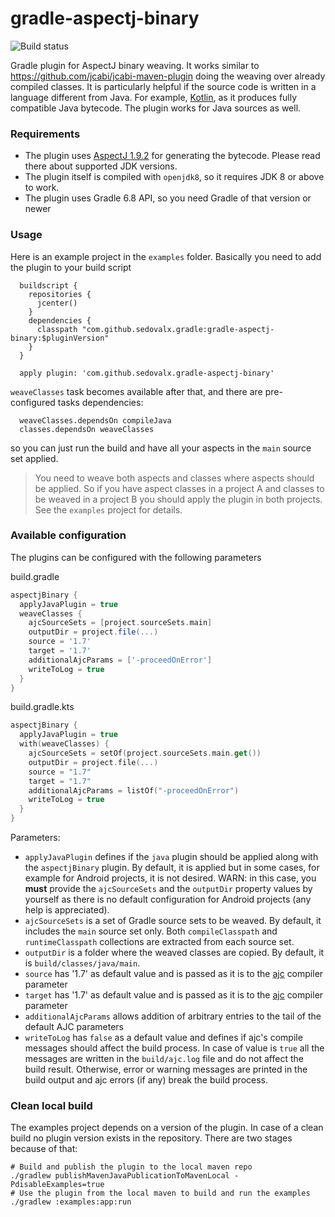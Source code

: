 # gradle-aspectj-binary

![Build status](https://github.com/sedovalx/gradle-aspectj-binary/actions/workflows/gradle.yml/badge.svg)

Gradle plugin for AspectJ binary weaving. It works similar to https://github.com/jcabi/jcabi-maven-plugin 
doing the weaving over already compiled classes. It is particularly helpful if the source code
  is written in a language different from Java. For example, [Kotlin](https://kotlinlang.org), as it produces 
  fully compatible Java bytecode. The plugin works for Java sources as well. 
  
### Requirements  
  
  - The plugin uses [AspectJ 1.9.2](https://www.eclipse.org/aspectj/) for generating the bytecode. Please read there
  about supported JDK versions. 
  - The plugin itself is compiled with `openjdk8`, so it requires JDK 8 or above to work.
  - The plugin uses Gradle 6.8 API, so you need Gradle of that version or newer
      
### Usage

  Here is an example project in the `examples` folder. Basically you need to add the plugin to your build script
  
      buildscript {
        repositories {
          jcenter()
        }
        dependencies {
          classpath "com.github.sedovalx.gradle:gradle-aspectj-binary:$pluginVersion"
        }
      }
      
      apply plugin: 'com.github.sedovalx.gradle-aspectj-binary'
            
  `weaveClasses` task becomes available after that, and there are pre-configured tasks dependencies:
  
      weaveClasses.dependsOn compileJava
      classes.dependsOn weaveClasses
  
  so you can just run the build and have all your aspects in the `main` source set applied.
  
  > You need to weave both aspects and classes where aspects should be applied. So if you have aspect 
  classes in a project A and classes to be weaved in a project B you should apply the plugin 
  in both projects. See the `examples` project for details.
  
### Available configuration
  
The plugins can be configured with the following parameters

build.gradle
```groovy
aspectjBinary {
  applyJavaPlugin = true
  weaveClasses {
    ajcSourceSets = [project.sourceSets.main]
    outputDir = project.file(...)
    source = '1.7'  
    target = '1.7'
    additionalAjcParams = ['-proceedOnError']  
    writeToLog = true
  } 
}
```
build.gradle.kts
```kotlin
aspectjBinary {
  applyJavaPlugin = true
  with(weaveClasses) {
    ajcSourceSets = setOf(project.sourceSets.main.get())
    outputDir = project.file(...)
    source = "1.7"
    target = "1.7"
    additionalAjcParams = listOf("-proceedOnError")
    writeToLog = true
  }
}
```

      
  Parameters:
  - `applyJavaPlugin` defines if the `java` plugin should be applied along with the `aspectjBinary` plugin. By default, it is applied but
  in some cases, for example for Android projects, it is not desired. WARN: in this case, you **must** provide the `ajcSourceSets`
  and the `outputDir` property values by yourself as there is no default configuration for Android projects (any help is appreciated).  
  - `ajcSourceSets` is a set of Gradle source sets to be weaved. By default, it includes the `main` source set only. 
  Both `compileClasspath` and `runtimeClasspath` collections are extracted from each source set.
  - `outputDir` is a folder where the weaved classes are copied. By default, it is `build/classes/java/main`. 
  - `source` has '1.7' as default value and is passed as it is to the [ajc](http://www.eclipse.org/aspectj/doc/next/devguide/ajc-ref.html) compiler parameter
  - `target` has '1.7' as default value and is passed as it is to the [ajc](http://www.eclipse.org/aspectj/doc/next/devguide/ajc-ref.html) compiler parameter
  - `additionalAjcParams` allows addition of arbitrary entries to the tail of the default AJC parameters 
  - `writeToLog` has `false` as a default value and defines if ajc's compile messages should 
  affect the build process. In case of value is `true` all the messages are written in the 
  `build/ajc.log` file and do not affect the build result. Otherwise, error or warning messages are 
  printed in the build output and ajc errors (if any) break the build process.   

### Clean local build

The examples project depends on a version of the plugin. In case of a clean build no plugin version exists in 
the repository. There are two stages because of that:
```shell
# Build and publish the plugin to the local maven repo
./gradlew publishMavenJavaPublicationToMavenLocal -PdisableExamples=true
# Use the plugin from the local maven to build and run the examples
./gradlew :examples:app:run
```
  
